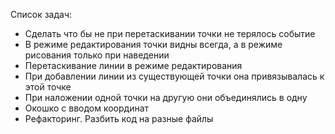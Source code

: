 Список задач:
- Сделать что бы не при перетаскивании точки не терялось событие
- В режиме редактирования точки видны всегда, а в режиме рисования только при наведении
- Перетаскивание линии в режиме редактирования
- При добавлении линии из существующей точки она привязывалась к этой точке
- При наложении одной точки на другую они объединялись в одну
- Окошко с вводом координат
- Рефакторинг. Разбить код на разные файлы
